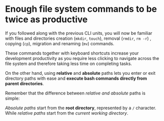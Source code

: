 # Enough file system commands to be twice as productive

If you followed along with the previous CLI units, you will now be familiar with files and directories creation (`mkdir`, `touch`), removal (`rmdir`, `rm -r`) , copying (`cp`), migration and renaming (`mv`) commands.

These commands together with keyboard shortcuts increase your development productivity as you require less clicking to navigate across the file system and therefore taking less time on completing tasks.

On the other hand, using __relative__ and __absolute__ paths lets you enter or exit directory paths with ease and __execute bash commands directly from parent directories__.

Remember that the difference between _relative and absolute_ paths is simple: 

_Absolute paths_ start from the __root directory__, represented by a `/` character. While _relative paths_ start from the _current working directory_. 

